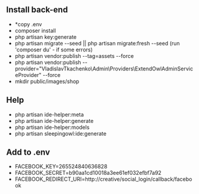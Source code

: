 ## Install back-end

- *copy .env
- composer install
- php artisan key:generate
- php artisan migrate --seed   ||   php artisan migrate:fresh --seed (run 'composer du'  - if some errors)
- php artisan vendor:publish --tag=assets --force
- php artisan vendor:publish --provider="VladislavTkachenko\Admin\Providers\ExtendOwlAdminServiceProvider" --force
- mkdir  public/images/shop

## Help

- php artisan ide-helper:meta
- php artisan ide-helper:generate 
- php artisan ide-helper:models
- php artisan sleepingowl:ide:generate

## Add to .env

- FACEBOOK_KEY=265524840636828
- FACEBOOK_SECRET=b90aa1cd10018a3ee61ef032efbf7a92
- FACEBOOK_REDIRECT_URI=http://creative/social_login/callback/facebook
